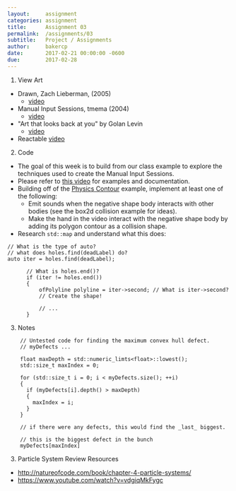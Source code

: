 ```yaml
---
layout:     assignment
categories: assignment
title:      Assignment 03
permalink:  /assignments/03
subtitle:   Project / Assignments
author:     bakercp
date:       2017-02-21 00:00:00 -0600
due:        2017-02-28
---
```


1. View Art
  - Drawn, Zach Lieberman, (2005)
    - [video](https://www.youtube.com/watch?v=rHTttiliLz8)
  - Manual Input Sessions, tmema (2004)
    - [video](https://www.youtube.com/watch?v=3paLKLZbRY4)
  - "Art that looks back at you" by Golan Levin
    - [video](https://www.youtube.com/watch?v=1G0MzlfMPuM)
  - Reactable [video](https://www.youtube.com/watch?v=MPG-LYoW27E)

2. Code
  - The goal of this week is to build from our class example to explore the techniques used to create the Manual Input Sessions.
  - Please refer to [this video](http://www.flong.com/projects/mis/) for examples and documentation.
  - Building off of the [Physics Contour](https://github.com/SAIC-ATS/ARTTECH-3039/tree/master/Week_03/physics_contour) example, implement at least one of the following:
    - Emit sounds when the negative shape body interacts with other bodies (see the box2d collision example for ideas).
    - Make the hand in the video interact with the negative shape body by adding its polygon contour as a collision shape.
  - Research `std::map` and understand what this does:
  ```
  // What is the type of auto?
  // what does holes.find(deadLabel) do?
  auto iter = holes.find(deadLabel);

        // What is holes.end()?
        if (iter != holes.end())
        {
            ofPolyline polyline = iter->second; // What is iter->second?
            // Create the shape!

            // ...
        }
  ```

3. Notes

```
    // Untested code for finding the maximum convex hull defect.
    // myDefects ...

    float maxDepth = std::numeric_limts<float>::lowest();
    std::size_t maxIndex = 0;

    for (std::size_t i = 0; i < myDefects.size(); ++i)
    {
      if (myDefects[i].depth() > maxDepth)
      {
        maxIndex = i;
      }
    }

    // if there were any defects, this would find the _last_ biggest.

    // this is the biggest defect in the bunch
    myDefects[maxIndex]
```
3. Particle System Review Resources
  - http://natureofcode.com/book/chapter-4-particle-systems/
  - https://www.youtube.com/watch?v=vdgiqMkFygc